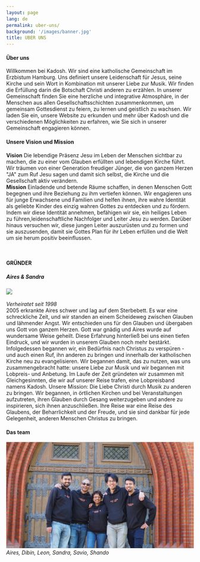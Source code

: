 ```yaml
---
layout: page
lang: de
permalink: uber-uns/
background: '/images/banner.jpg'
title: UBER UNS
---
```

<div class="container mt-4">
  <h4>Über uns</h4>
  <p class="mt-0">
	Willkommen bei Kadosh. Wir sind eine katholische Gemeinschaft im Erzbistum Hamburg. 
	Uns definiert unsere Leidenschaft für Jesus, seine Kirche und sein Wort in Kombination mit unserer Liebe zur Musik. Wir finden die Erfüllung darin die Botschaft Christi anderen zu erzählen.  In unserer Gemeinschaft finden Sie eine herzliche und integrative Atmosphäre, in der Menschen aus allen Gesellschaftsschichten zusammenkommen, um gemeinsam Gottesdienst zu feiern, zu lernen und geistlich zu wachsen. Wir laden Sie ein, unsere Website zu erkunden und mehr über Kadosh und die verschiedenen Möglichkeiten zu erfahren, wie Sie sich in unserer Gemeinschaft engagieren können.    
  </p>
  
<h4>Unsere Vision und Mission</h4>
<p class="mt-0">
<b>Vision</b> Die lebendige Präsenz Jesu im Leben der Menschen sichtbar zu machen, die zu einer vom Glauben erfüllten und lebendigen Kirche führt. Wir träumen von einer Generation freudiger Jünger, die von ganzem Herzen "JA" zum Ruf Jesu sagen und damit sich selbst, die Kirche und die Gesellschaft aktiv verändern.
<br />
<b>Mission</b> Einladende und betende Räume  schaffen, in denen Menschen Gott begegnen und ihre Beziehung zu ihm vertiefen können. Wir engagieren uns für junge Erwachsene und Familien und helfen ihnen, ihre wahre Identität als geliebte Kinder des einzig wahren Gottes zu entdecken und zu fördern. Indem wir diese Identität annehmen, befähigen wir sie, ein heiliges Leben zu führen,leidenschaftliche Nachfolger  und Leiter Jesu zu werden. Darüber hinaus versuchen wir, diese jungen Leiter auszurüsten und zu formen und sie auszusenden, damit sie Gottes Plan für ihr Leben erfüllen und die Welt um sie herum positiv beeinflussen.
</p>
<br />
<h4>GRÜNDER</h4>
<h5>Aires & Sandra</h5>
<img src="/images/aires_sandra.jpg" class="img-fluid" />
<p class="mt-0">
<i>Verheiratet seit 1998</i><br />
2005 erkrankte Aires schwer und lag auf dem Sterbebett. Es war eine schreckliche Zeit, und wir standen an einem Scheideweg zwischen Glauben und lähmender Angst. Wir entschieden uns für den Glauben und übergaben uns Gott von ganzem Herzen. Gott war gnädig und Aires wurde auf wundersame Weise geheilt. Diese Erfahrung hinterließ bei uns einen tiefen Eindruck, und wir wurden in unserem Glauben noch mehr bestärkt. Infolgedessen begannen wir, ein Bedürfnis nach Christus zu verspüren - und auch einen Ruf, ihn anderen zu bringen und innerhalb der katholischen Kirche neu zu evangelisieren. Wir begannen damit, das zu nutzen, was uns zusammengebracht hatte: unsere Liebe zur Musik und wir begannen mit Lobpreis- und Anbetung. Im Laufe der Zeit gründeten wir zusammen mit Gleichgesinnten, die wir auf unserer Reise trafen, eine Lobpreisband namens Kadosh. Unsere Mission: Die Liebe Christi durch Musik zu anderen zu bringen. Wir begannen, in örtlichen Kirchen und bei Veranstaltungen aufzutreten, ihren Glauben durch Gesang weiterzugeben und andere zu inspirieren, sich ihnen anzuschließen. Ihre Reise war eine Reise des Glaubens, der Beharrlichkeit und der Freude, und sie sind dankbar für jede Gelegenheit, anderen Menschen Christus zu bringen.

</p>

<h4>Das team</h4>
<img src="/images/team.jpg" class="img-fluid" />
<i>Aires, Dibin, Leon, Sandra, Savio, Shando</i><br />
</div>
